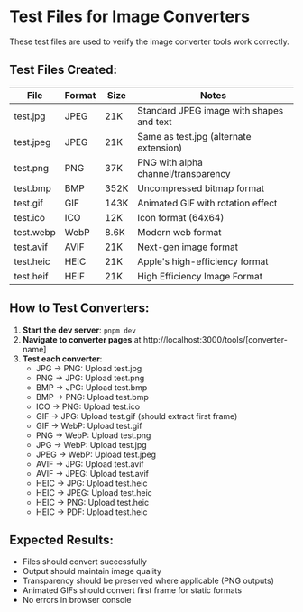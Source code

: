 # Test Files for Image Converters

These test files are used to verify the image converter tools work correctly.

## Test Files Created:

| File | Format | Size | Notes |
|------|--------|------|--------|
| test.jpg | JPEG | 21K | Standard JPEG image with shapes and text |
| test.jpeg | JPEG | 21K | Same as test.jpg (alternate extension) |
| test.png | PNG | 37K | PNG with alpha channel/transparency |
| test.bmp | BMP | 352K | Uncompressed bitmap format |
| test.gif | GIF | 143K | Animated GIF with rotation effect |
| test.ico | ICO | 12K | Icon format (64x64) |
| test.webp | WebP | 8.6K | Modern web format |
| test.avif | AVIF | 21K | Next-gen image format |
| test.heic | HEIC | 21K | Apple's high-efficiency format |
| test.heif | HEIF | 21K | High Efficiency Image Format |

## How to Test Converters:

1. **Start the dev server**: `pnpm dev`
2. **Navigate to converter pages** at http://localhost:3000/tools/[converter-name]
3. **Test each converter**:
   - JPG → PNG: Upload test.jpg
   - PNG → JPG: Upload test.png
   - BMP → JPG: Upload test.bmp
   - BMP → PNG: Upload test.bmp
   - ICO → PNG: Upload test.ico
   - GIF → JPG: Upload test.gif (should extract first frame)
   - GIF → WebP: Upload test.gif
   - PNG → WebP: Upload test.png
   - JPG → WebP: Upload test.jpg
   - JPEG → WebP: Upload test.jpeg
   - AVIF → JPG: Upload test.avif
   - AVIF → JPEG: Upload test.avif
   - HEIC → JPG: Upload test.heic
   - HEIC → JPEG: Upload test.heic
   - HEIC → PNG: Upload test.heic
   - HEIC → PDF: Upload test.heic

## Expected Results:
- Files should convert successfully
- Output should maintain image quality
- Transparency should be preserved where applicable (PNG outputs)
- Animated GIFs should convert first frame for static formats
- No errors in browser console